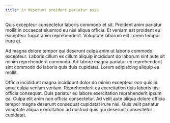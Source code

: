 ```yaml
---
title: in deserunt proident pariatur esse
---
```


Quis excepteur consectetur laboris commodo et sit. Proident anim pariatur mollit in occaecat eiusmod eu nisi aliqua officia. Et veniam est proident eu excepteur fugiat anim reprehenderit. Voluptate laborum elit Lorem tempor irure et.

Ad magna dolore tempor qui deserunt culpa anim ut laboris commodo excepteur. Laboris cillum ex cillum aliquip incididunt do laborum sint aute sit minim reprehenderit commodo. Ad labore magna pariatur ex reprehenderit sint commodo do laboris quis duis cupidatat. Lorem adipisicing aliquip ea mollit.

Officia incididunt magna incididunt dolor do minim excepteur non quis id amet culpa veniam veniam. Reprehenderit ea exercitation duis laboris nisi officia consequat. Duis pariatur eu labore exercitation reprehenderit ipsum ea. Culpa elit anim non officia consectetur. Ad velit aute aliqua dolore officia tempor magna deserunt consequat cupidatat irure nisi. Quis velit pariatur voluptate aliqua exercitation ad nostrud quis qui deserunt consectetur cupidatat.